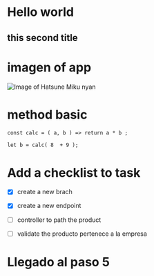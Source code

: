# Hello world
## this second title

# imagen of app

![Image of Hatsune Miku nyan](https://i.ytimg.com/vi/TbrJpiUKuG8/maxresdefault.jpg)


# method basic
```
const calc = ( a, b ) => return a * b ;

let b = calc( 8  + 9 );
```

# Add a checklist to task
- [x] create a new brach
- [x] create a new endpoint
- [ ] controller to path the product
- [ ] validate the producto pertenece a la empresa


# Llegado al paso 5
